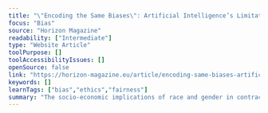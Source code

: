 ```yaml
---
title: "\"Encoding the Same Biases\": Artificial Intelligence’s Limitations in Coronavirus Response"
focus: "Bias"
source: "Horizon Magazine"
readability: ["Intermediate"]
type: "Website Article"
toolPurpose: []
toolAccessibilityIssues: []
openSource: false
link: "https://horizon-magazine.eu/article/encoding-same-biases-artificial-intelligence-s-limitations-coronavirus-response.html"
keywords: []
learnTags: ["bias","ethics","fairness"]
summary: "The socio-economic implications of race and gender in contracting COVID-19 and dying from it have been exposed. Artificial intelligence is playing a key role in the pandemic response, but it could also be exacerbating inequalities within our healthcare systems. "
---
```


